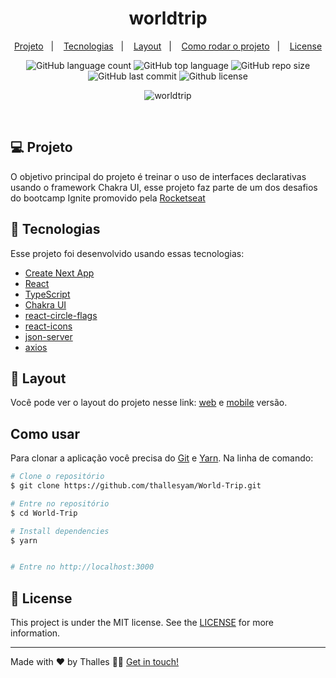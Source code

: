 <h1 align="center">
  worldtrip
</h1>

<p align="center">
  <a href="#-project">Projeto</a>&nbsp;&nbsp;&nbsp;|&nbsp;&nbsp;&nbsp;
  <a href="#-technologies">Tecnologias</a>&nbsp;&nbsp;&nbsp;|&nbsp;&nbsp;&nbsp;
  <a href="#-layout">Layout</a>&nbsp;&nbsp;&nbsp;|&nbsp;&nbsp;&nbsp;
  <a href="#-how-to-use">Como rodar o projeto</a>&nbsp;&nbsp;&nbsp;|&nbsp;&nbsp;&nbsp;
  <a href="#-license">License</a>
</p>

<p align="center">
  <img alt="GitHub language count" src="https://img.shields.io/github/languages/count/gisabernardess/worldtrip">

  <img alt="GitHub top language" src="https://img.shields.io/github/languages/top/gisabernardess/worldtrip">

  <img alt="GitHub repo size" src="https://img.shields.io/github/repo-size/gisabernardess/worldtrip">

  <img alt="GitHub last commit" src="https://img.shields.io/github/last-commit/gisabernardess/worldtrip">

  <img alt="Github license" src="https://img.shields.io/github/license/gisabernardess/worldtrip">
</p>

<p align="center">
  <img alt="worldtrip" src="https://user-images.githubusercontent.com/59545660/128391634-d701becd-db19-435a-8a55-e0943f20ac1c.png">
</p>

<br/>

## 💻 Projeto

O objetivo principal do projeto é treinar o uso de interfaces declarativas usando o framework Chakra UI, esse projeto faz parte de um dos desafios do bootcamp Ignite promovido 
pela [Rocketseat](https://rocketseat.com.br/)

## 🚀 Tecnologias

Esse projeto foi desenvolvido usando essas tecnologias:

- [Create Next App](https://nextjs.org/docs/api-reference/create-next-app)
- [React](https://reactjs.org)
- [TypeScript](https://www.typescriptlang.org/)
- [Chakra UI](https://sass-lang.com/)
- [react-circle-flags](https://github.com/tnovau/react-circle-flags)
- [react-icons](https://react-icons.github.io/react-icons/)
- [json-server](https://github.com/typicode/json-server)
- [axios](https://github.com/axios/axios)

## 🔖 Layout

Você pode ver o layout do projeto nesse link: [web](https://www.figma.com/file/ybnF44JO66KGOmuaE4anVn/worldtrip?node-id=0%3A1) e [mobile](https://www.figma.com/file/ybnF44JO66KGOmuaE4anVn/worldtrip?node-id=49%3A2) versão.

## Como usar

Para clonar a aplicação você precisa do [Git](https://git-scm.com) e [Yarn](https://legacy.yarnpkg.com). Na linha de comando:

```bash
# Clone o repositório
$ git clone https://github.com/thallesyam/World-Trip.git

# Entre no repositório
$ cd World-Trip

# Install dependencies
$ yarn


# Entre no http://localhost:3000
```

## 📄 License

This project is under the MIT license. See the [LICENSE](LICENSE.md) for more information.

---

Made with ♥ by Thalles 👋🏻 [Get in touch!](https://www.linkedin.com/in/thalles-ian/)

